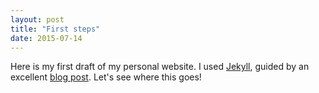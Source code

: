 ```yaml
---
layout: post
title: "First steps"
date: 2015-07-14
---
```


Here is my first draft of my personal website. I used [Jekyll](http://jekyllrb.com), guided by an excellent [blog post](http://jmcglone.com/guides/github-pages/). Let's see where this goes!
